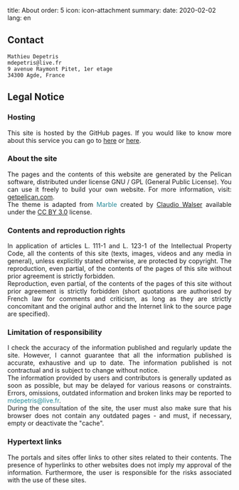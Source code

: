 title: About
order: 5
icon: icon-attachment
summary:
date: 2020-02-02
lang: en

## Contact

    Mathieu Depetris
    mdepetris@live.fr
    9 avenue Raymont Pitet, 1er etage
    34300 Agde, France

## Legal Notice

### Hosting

<p style="text-align: justify">
This site is hosted by the GitHub pages. If you would like to know more about this service you can go to <a href="https://help.github.com/en/articles/what-is-github-pages" target="_blank">here</a> or <a href="https://pages.github.com/" target="_blank">here</a>. 
</p>

### About the site

<p style="text-align: justify">
The pages and the contents of this website are generated by the Pelican software, distributed under license GNU / GPL (General Public License). You can use it freely to build your own website. For more information, visit: <a href="http://docs.getpelican.com/en/stable/index.html" target="_blank">getpelican.com</a>.<br>
The theme is adapted from <font color="#238896">Marble</font> created by <a href="https://github.com/claudio-walser" target="_blank">Claudio Walser</a> available under the <a href="https://creativecommons.org/licenses/by/3.0/" target="_blank">CC BY 3.0</a> license.
</p>

### Contents and reproduction rights

<p style="text-align: justify">
In application of articles L. 111-1 and L. 123-1 of the Intellectual Property Code, all the contents of this site (texts, images, videos and any media in general), unless explicitly stated otherwise, are protected by copyright. The reproduction, even partial, of the contents of the pages of this site without prior agreement is strictly forbidden.<br>
Reproduction, even partial, of the contents of the pages of this site without prior agreement is strictly forbidden (short quotations are authorised by French law for comments and criticism, as long as they are strictly concomitant and the original author and the Internet link to the source page are specified).
</p>

### Limitation of responsibility

<p style="text-align: justify">
I check the accuracy of the information published and regularly update the site. However, I cannot guarantee that all the information published is accurate, exhaustive and up to date. The information published is not contractual and is subject to change without notice.<br>
The information provided by users and contributors is generally updated as soon as possible, but may be delayed for various reasons or constraints. Errors, omissions, outdated information and broken links may be reported to <font color="#238896">mdepetris@live.fr</font>.<br>
During the consultation of the site, the user must also make sure that his browser does not contain any outdated pages - and must, if necessary, empty or deactivate the "cache".</p>
</p>

### Hypertext links

<p style="text-align: justify">
The portals and sites offer links to other sites related to their contents. The presence of hyperlinks to other websites does not imply my approval of the information. Furthermore, the user is responsible for the risks associated with the use of these sites.
</p>